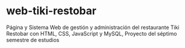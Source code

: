 # web-tiki-restobar
Página y Sistema Web de gestión y administración del restaurante Tiki Restobar con HTML, CSS, JavaScript y MySQL, Proyecto del séptimo semestre de estudios
